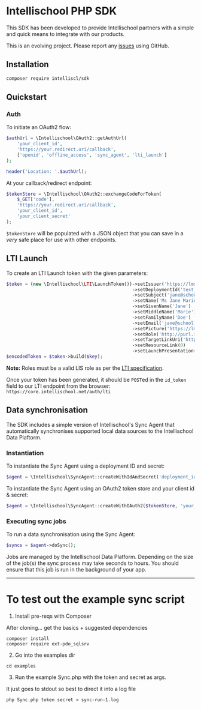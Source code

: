 # Intellischool PHP SDK

This SDK has been developed to provide Intellischool partners with a simple and quick means to integrate with our products. 

This is an evolving project. Please report any [issues](https://github.com/intelliscl/sdk-php/issues) using GitHub.




## Installation

```bash
composer require intelliscl/sdk
```




## Quickstart

### Auth

To initiate an OAuth2 flow:

```php
$authUrl = \Intellischool\OAuth2::getAuthUrl(
    'your_client_id',
    'https://your.redirect.uri/callback',
    ['openid', 'offline_access', 'sync_agent', 'lti_launch']
);

header('Location: '.$authUrl);
```

At your callback/redirect endpoint:

```php
$tokenStore = \Intellischool\OAuth2::exchangeCodeForToken(
    $_GET['code'],
    'https://your.redirect.uri/callback',
    'your_client_id',
    'your_client_secret'
);
```

`$tokenStore` will be populated with a JSON object that you can save in a *very* safe place for use with other endpoints.




## LTI Launch

To create an LTI Launch token with the given parameters:

```php
$token = (new \Intellischool\LTI\LaunchToken())->setIssuer('https://lms.school.edu')
                                               ->setDeploymentId('test_deployment_id')
                                               ->setSubject('jane@school.edu')
                                               ->setName('Ms Jane Marie Doe')
                                               ->setGivenName('Jane')
                                               ->setMiddleName('Marie')
                                               ->setFamilyName('Doe')
                                               ->setEmail('jane@school.edu')
                                               ->setPicture('https://lms.school.edu/jane.jpg')
                                               ->setRole('http://purl.imsglobal.org/vocab/lis/v2/institution/person#Student')
                                               ->setTargetLinkUri('https://analytics.intellischool.cloud/dashboard/12345')
                                               ->setResourceLink(0)
                                               ->setLaunchPresentation('iframe');
$encodedToken = $token->build($key);
```

__Note:__ Roles must be a valid LIS role as per the [LTI specification](https://www.imsglobal.org/spec/lti/v1p3/#role-vocabularies).

Once your token has been generated, it should be `POST`ed in the `id_token` field to our LTI endpoint from the browser:
`https://core.intellischool.net/auth/lti`



## Data synchronisation

The SDK includes a simple version of Intellischool's Sync Agent that automatically synchronises supported local data sources to the Intellischool Data Plaftorm.


### Instantiation

To instantiate the Sync Agent using a deployment ID and secret:

```php
$agent = \Intellischool\SyncAgent::createWithIdAndSecret('deployment_id','deployment_secret');
```

To instantiate the Sync Agent using an OAuth2 token store and your client id & secret:

```php
$agent = \Intellischool\SyncAgent::createWithOAuth2($tokenStore, 'your_client_id', 'your_client_secret');
```

### Executing sync jobs

To run a data synchronisation using the Sync Agent:

```php
$syncs = $agent->doSync();
```

Jobs are managed by the Intellischool Data Platform. Depending on the size of the job(s) the sync process may take seconds to hours. You should ensure that this job is run in the background of your app.


---


# To test out the example sync script

1. Install pre-reqs with Composer

After cloning… get the basics + suggested dependencies

```
composer install
composer require ext-pdo_sqlsrv
```

2. Go into the examples dir
```
cd examples
```

3. Run the example Sync.php with the token and secret as args.

It just goes to stdout so best to direct it into a log file

```
php Sync.php token secret > sync-run-1.log